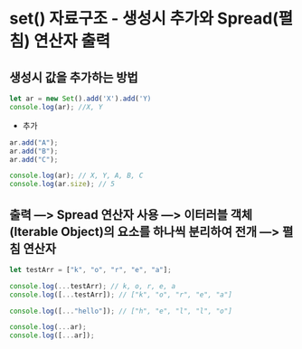 # set() 자료구조 - 생성시 추가와 Spread(펼침) 연산자 출력

## 생성시 값을 추가하는 방법

```javascript
let ar = new Set().add('X').add('Y)
console.log(ar); //X, Y
```

-   추가

```javascript
ar.add("A");
ar.add("B");
ar.add("C");

console.log(ar); // X, Y, A, B, C
console.log(ar.size); // 5
```

## 출력 —> Spread 연산자 사용 —> 이터러블 객체(Iterable Object)의 요소를 하나씩 분리하여 전개 —> 펼침 연산자

```javascript
let testArr = ["k", "o", "r", "e", "a"];

console.log(...testArr); // k, o, r, e, a
console.log([...testArr]); // ["k", "o", "r", "e", "a"]

console.log([..."hello"]); // ["h", "e", "l", "l", "o"]

console.log(...ar);
console.log([...ar]);
```
